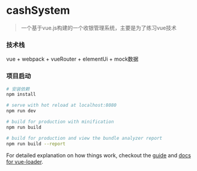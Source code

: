 # cashSystem

> 一个基于vue.js构建的一个收银管理系统，主要是为了练习vue技术

### 技术栈

vue + webpack + vueRouter + elementUi + mock数据

### 项目启动

```bash
# 安装依赖
npm install

# serve with hot reload at localhost:8080
npm run dev

# build for production with minification
npm run build

# build for production and view the bundle analyzer report
npm run build --report
```

For detailed explanation on how things work, checkout the [guide](http://vuejs-templates.github.io/webpack/) and [docs for vue-loader](http://vuejs.github.io/vue-loader).
